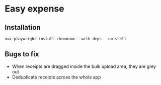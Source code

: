 # Easy expense

## Installation

`uvx playwright install chromium --with-deps --no-shell`

## Bugs to fix

- When receipts are dragged inside the bulk upload area, they are grey out
- Deduplicate receipts across the whole app
